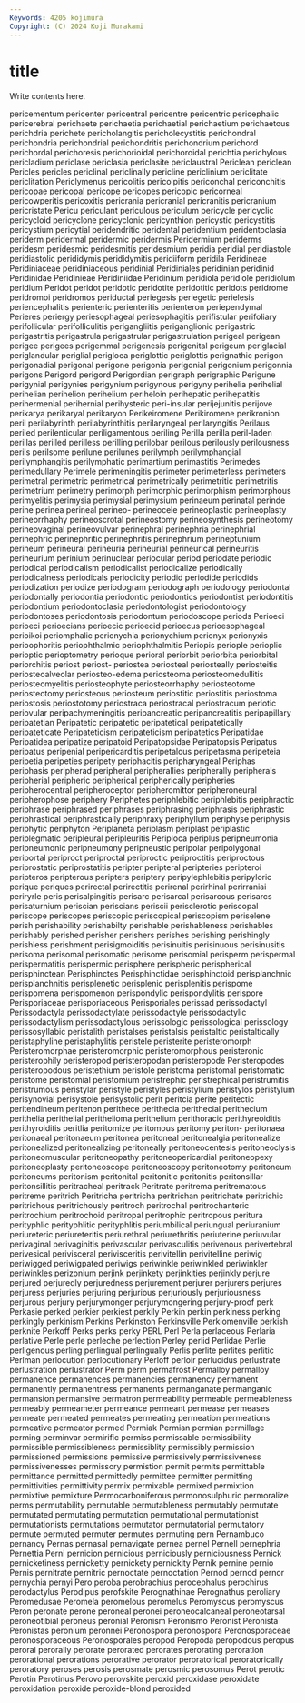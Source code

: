 ```yaml
---
Keywords: 4205 kojimura
Copyright: (C) 2024 Koji Murakami
---
```


# title

Write contents here.



pericementum pericenter pericentral pericentre pericentric pericephalic
pericerebral perichaete perichaetia perichaetial perichaetium perichaetous perichdria perichete pericholangitis pericholecystitis
perichondral perichondria perichondrial perichondritis perichondrium perichord perichordal perichoresis perichorioidal perichoroidal
perichtia perichylous pericladium periclase periclasia periclasite periclaustral Periclean periclean Pericles
pericles periclinal periclinally pericline periclinium periclitate periclitation Periclymenus pericolitis pericolpitis
periconchal periconchitis pericopae pericopal pericope pericopes pericopic pericorneal pericowperitis pericoxitis
pericrania pericranial pericranitis pericranium pericristate Pericu periculant periculous periculum pericycle
pericyclic pericycloid pericyclone pericyclonic pericynthion pericystic pericystitis pericystium pericytial peridendritic
peridental peridentium peridentoclasia periderm peridermal peridermic peridermis Peridermium periderms peridesm
peridesmic peridesmitis peridesmium peridia peridial peridiastole peridiastolic perididymis perididymitis peridiiform
peridila Peridineae Peridiniaceae peridiniaceous peridinial Peridiniales peridinian peridinid Peridinidae Peridinieae
Peridiniidae Peridinium peridiola peridiole peridiolum peridium Peridot peridot peridotic peridotite
peridotitic peridots peridrome peridromoi peridromos periductal periegesis periegetic perielesis periencephalitis
perienteric perienteritis perienteron periependymal Perieres periergy periesophageal periesophagitis perifistular perifoliary
perifollicular perifolliculitis perigangliitis periganglionic perigastric perigastritis perigastrula perigastrular perigastrulation perigeal
perigean perigee perigees perigemmal perigenesis perigenital perigeum periglacial periglandular periglial
perigloea periglottic periglottis perignathic perigon perigonadial perigonal perigone perigonia perigonial
perigonium perigonnia perigons Perigord perigord Perigordian perigraph perigraphic Perigune perigynial
perigynies perigynium perigynous perigyny perihelia perihelial perihelian perihelion perihelium periheloin
perihepatic perihepatitis perihermenial perihernial perihysteric peri-insular perijejunitis perijove perikarya perikaryal
perikaryon Perikeiromene Perikiromene perikronion peril perilabyrinth perilabyrinthitis perilaryngeal perilaryngitis Perilaus
periled perilenticular periligamentous periling Perilla perilla peril-laden perillas perilled perilless
perilling perilobar perilous perilously perilousness perils perilsome perilune perilunes perilymph
perilymphangial perilymphangitis perilymphatic perimartium perimastitis Perimedes perimedullary Perimele perimeningitis perimeter
perimeterless perimeters perimetral perimetric perimetrical perimetrically perimetritic perimetritis perimetrium perimetry
perimorph perimorphic perimorphism perimorphous perimyelitis perimysia perimysial perimysium perinaeum perinatal
perinde perine perinea perineal perineo- perineocele perineoplastic perineoplasty perineorrhaphy perineoscrotal
perineostomy perineosynthesis perineotomy perineovaginal perineovulvar perinephral perinephria perinephrial perinephric perinephritic
perinephritis perinephrium perineptunium perineum perineural perineuria perineurial perineurical perineuritis perineurium
perinium perinuclear periocular period periodate periodic periodical periodicalism periodicalist periodicalize
periodically periodicalness periodicals periodicity periodid periodide periodids periodization periodize periodogram
periodograph periodology periodontal periodontally periodontia periodontic periodontics periodontist periodontitis periodontium
periodontoclasia periodontologist periodontology periodontoses periodontosis periodontum periodoscope periods Perioeci perioeci
perioecians perioecic perioecid perioecus perioesophageal perioikoi periomphalic perionychia perionychium perionyx
perionyxis perioophoritis periophthalmic periophthalmitis Periopis periople perioplic perioptic perioptometry perioque
perioral periorbit periorbita periorbital periorchitis periost periost- periostea periosteal periosteally
periosteitis periosteoalveolar periosteo-edema periosteoma periosteomedullitis periosteomyelitis periosteophyte periosteorrhaphy periosteotome periosteotomy
periosteous periosteum periostitic periostitis periostoma periostosis periostotomy periostraca periostracal periostracum
periotic periovular peripachymeningitis peripancreatic peripancreatitis peripapillary peripatetian Peripatetic peripatetic peripatetical
peripatetically peripateticate Peripateticism peripateticism peripatetics Peripatidae Peripatidea peripatize peripatoid Peripatopsidae
Peripatopsis Peripatus peripatus peripenial peripericarditis peripetalous peripetasma peripeteia peripetia peripeties
peripety periphacitis peripharyngeal Periphas periphasis peripherad peripheral peripherallies peripherally peripherals
peripherial peripheric peripherical peripherically peripheries peripherocentral peripheroceptor peripheromittor peripheroneural peripherophose
periphery Periphetes periphlebitic periphlebitis periphractic periphrase periphrased periphrases periphrasing periphrasis
periphrastic periphrastical periphrastically periphraxy periphyllum periphyse periphysis periphytic periphyton Periplaneta
periplasm periplast periplastic periplegmatic peripleural peripleuritis Periploca periplus peripneumonia peripneumonic
peripneumony peripneustic peripolar peripolygonal periportal periproct periproctal periproctic periproctitis periproctous
periprostatic periprostatitis peripter peripteral peripteries peripteroi peripteros peripterous peripters periptery
peripylephlebitis peripyloric perique periques perirectal perirectitis perirenal perirhinal perirraniai periryrle
peris perisalpingitis perisarc perisarcal perisarcous perisarcs perisaturnium periscian periscians periscii
perisclerotic periscopal periscope periscopes periscopic periscopical periscopism periselene perish perishability
perishabilty perishable perishableness perishables perishably perished perisher perishers perishes perishing
perishingly perishless perishment perisigmoiditis perisinuitis perisinuous perisinusitis perisoma perisomal perisomatic
perisome perisomial perisperm perispermal perispermatitis perispermic perisphere perispheric perispherical perisphinctean
Perisphinctes Perisphinctidae perisphinctoid perisplanchnic perisplanchnitis perisplenetic perisplenic perisplenitis perispome perispomena
perispomenon perispondylic perispondylitis perispore Perisporiaceae perisporiaceous Perisporiales perissad perissodactyl Perissodactyla
perissodactylate perissodactyle perissodactylic perissodactylism perissodactylous perissologic perissological perissology perissosyllabic peristalith
peristalses peristalsis peristaltic peristaltically peristaphyline peristaphylitis peristele peristerite peristeromorph Peristeromorphae
peristeromorphic peristeromorphous peristeronic peristerophily peristeropod peristeropodan peristeropode Peristeropodes peristeropodous peristethium
peristole peristoma peristomal peristomatic peristome peristomial peristomium peristrephic peristrephical peristrumitis
peristrumous peristylar peristyle peristyles peristylium peristylos peristylum perisynovial perisystole perisystolic
perit peritcia perite peritectic peritendineum peritenon perithece perithecia perithecial perithecium
perithelia perithelial perithelioma perithelium perithoracic perithyreoiditis perithyroiditis peritlia peritomize peritomous
peritomy periton- peritonaea peritonaeal peritonaeum peritonea peritoneal peritonealgia peritonealize peritonealized
peritonealizing peritoneally peritoneocentesis peritoneoclysis peritoneomuscular peritoneopathy peritoneopericardial peritoneopexy peritoneoplasty peritoneoscope
peritoneoscopy peritoneotomy peritoneum peritoneums peritonism peritonital peritonitic peritonitis peritonsillar peritonsillitis
peritracheal peritrack Peritrate peritrema peritrematous peritreme peritrich Peritricha peritricha peritrichan
peritrichate peritrichic peritrichous peritrichously peritroch peritrochal peritrochanteric peritrochium peritrochoid peritropal
peritrophic peritropous peritura perityphlic perityphlitic perityphlitis periumbilical periungual periuranium periureteric
periureteritis periurethral periurethritis periuterine periuvular perivaginal perivaginitis perivascular perivasculitis perivenous
perivertebral perivesical perivisceral perivisceritis perivitellin perivitelline periwig periwigged periwigpated periwigs
periwinkle periwinkled periwinkler periwinkles perizonium perjink perjinkety perjinkities perjinkly perjure
perjured perjuredly perjuredness perjurement perjurer perjurers perjures perjuress perjuries perjuring
perjurious perjuriously perjuriousness perjurous perjury perjurymonger perjurymongering perjury-proof perk Perkasie
perked perkier perkiest perkily Perkin perkin perkiness perking perkingly perkinism
Perkins Perkinston Perkinsville Perkiomenville perkish perknite Perkoff Perks perks perky
PERL Perl Perla perlaceous Perlaria perlative Perle perle perleche perlection
Perley perlid Perlidae Perlie perligenous perling perlingual perlingually Perlis perlite
perlites perlitic Perlman perlocution perlocutionary Perloff perloir perlucidus perlustrate perlustration
perlustrator Perm perm permafrost Permalloy permalloy permanence permanences permanencies permanency
permanent permanently permanentness permanents permanganate permanganic permansion permansive permatron permeability
permeable permeableness permeably permeameter permeance permeant permease permeases permeate permeated
permeates permeating permeation permeations permeative permeator permed Permiak Permian permian
permillage perming perminvar permirific permiss permissable permissibility permissible permissibleness permissiblity
permissibly permission permissioned permissions permissive permissively permissiveness permissivenesses permissory permistion
permit permits permittable permittance permitted permittedly permittee permitter permitting permittivities
permittivity permix permixable permixed permixtion permixtive permixture Permocarboniferous permonosulphuric permoralize
perms permutability permutable permutableness permutably permutate permutated permutating permutation permutational
permutationist permutationists permutations permutator permutatorial permutatory permute permuted permuter permutes
permuting pern Pernambuco pernancy Pernas pernasal pernavigate pernea pernel Pernell
pernephria Pernettia Perni pernicion pernicious perniciously perniciousness Pernick pernicketiness pernicketty
pernickety pernickity Pernik pernine pernio Pernis pernitrate pernitric pernoctate pernoctation
Pernod pernod pernor pernychia pernyi Pero peroba perobrachius perocephalus perochirus
perodactylus Perodipus perofskite Perognathinae Perognathus peroliary Peromedusae Peromela peromelous peromelus
Peromyscus peromyscus Peron peronate perone peroneal peronei peroneocalcaneal peroneotarsal peroneotibial
peroneus peronial Peronism Peronismo Peronist Peronista Peronistas peronium peronnei Peronospora
peronospora Peronosporaceae peronosporaceous Peronosporales peropod Peropoda peropodous peropus peroral perorally
perorate perorated perorates perorating peroration perorational perorations perorative perorator peroratorical
peroratorically peroratory peroses perosis perosmate perosmic perosomus Perot perotic Perotin
Perotinus Perovo perovskite peroxid peroxidase peroxidate peroxidation peroxide peroxide-blond peroxided

